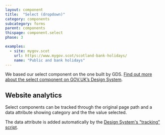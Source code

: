 ```yaml
---
layout: component
title:  "Select (dropdown)"
category: components
subcategory: forms
parent: components
thispage: component.select
phase: 3

examples:
  - site: mygov.scot
    url: https://www.mygov.scot/scotland-bank-holidays/
    name: "Public and bank holidays"
---
```

We based our select component on the one built by GDS. [Find out more about the select component on GOV.UK’s Design System](https://design-system.service.gov.uk/components/select/).

## Website analytics

Select components can be tracked through the original page path and a data attribute showing category and the the value selected.

The data attribute is added automatically by the [Design System's "tracking" script](/get-started/tracking/#select-dropdown).
